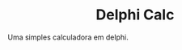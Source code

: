 <h1 align="center">
  Delphi Calc
</h1>

<p aling="center">
  Uma simples calculadora em delphi.
</p>
